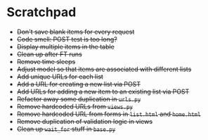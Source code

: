 # Scratchpad

- ~~Don't save blank items for every request~~
- ~~Code smell: POST test is too long?~~
- ~~Display multiple items in the table~~
- ~~Clean up after FT runs~~
- ~~Remove time sleeps~~
- ~~Adjust model so that items are associated with different lists~~
- ~~Add unique URLs for each list~~
- ~~Add a URL for creating a new list via POST~~
- ~~Add URLs for adding a new item to an existing list via POST~~
- ~~Refactor away some duplication in `urls.py`~~
- ~~Remove hardcoded URLs from `views.py`~~
- ~~Remove hardcoded URL from forms in `list.html` and `home.html`~~
- ~~Remove duplication of validation logic in views~~
- ~~Clean up `wait_for` stuff in `base.py`~~
